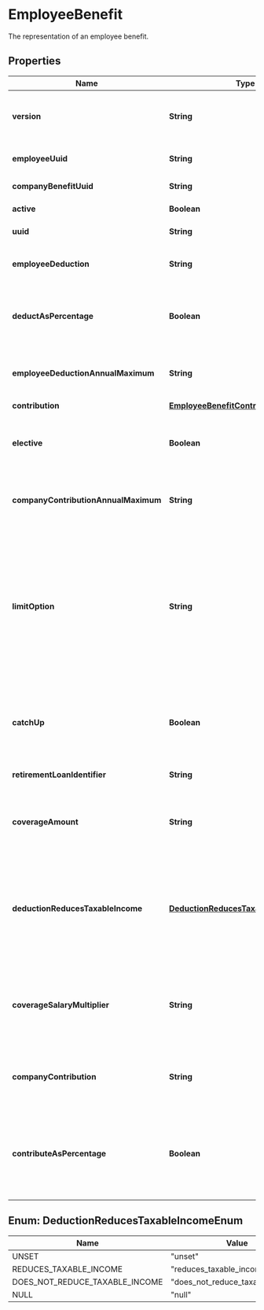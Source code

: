 

# EmployeeBenefit

The representation of an employee benefit.

## Properties

| Name | Type | Description | Notes |
|------------ | ------------- | ------------- | -------------|
|**version** | **String** | The current version of the object. See the [versioning guide](https://docs.gusto.com/embedded-payroll/docs/idempotency) for information on how to use this field. |  [optional] |
|**employeeUuid** | **String** | The UUID of the employee to which the benefit belongs. |  [optional] [readonly] |
|**companyBenefitUuid** | **String** | The UUID of the company benefit. |  [optional] [readonly] |
|**active** | **Boolean** | Whether the employee benefit is active. |  [optional] |
|**uuid** | **String** | The UUID of the employee benefit. |  [optional] [readonly] |
|**employeeDeduction** | **String** | The amount to be deducted, per pay period, from the employee&#39;s pay. |  [optional] |
|**deductAsPercentage** | **Boolean** | Whether the employee deduction amount should be treated as a percentage to be deducted from each payroll. |  [optional] |
|**employeeDeductionAnnualMaximum** | **String** | The maximum employee deduction amount per year. A null value signifies no limit. |  [optional] |
|**contribution** | [**EmployeeBenefitContribution**](EmployeeBenefitContribution.md) |  |  [optional] |
|**elective** | **Boolean** | Whether the company contribution is elective (aka matching). For \&quot;tiered\&quot; contribution types, this is always true. |  [optional] |
|**companyContributionAnnualMaximum** | **String** | The maximum company contribution amount per year. A null value signifies no limit. |  [optional] |
|**limitOption** | **String** | Some benefits require additional information to determine their limit. For example, for an HSA benefit, the limit option should be either \&quot;Family\&quot; or \&quot;Individual\&quot;. For a Dependent Care FSA benefit, the limit option should be either \&quot;Joint Filing or Single\&quot; or \&quot;Married and Filing Separately\&quot;. |  [optional] |
|**catchUp** | **Boolean** | Whether the employee should use a benefit’s \&quot;catch up\&quot; rate. Only Roth 401k and 401k benefits use this value for employees over 50. |  [optional] |
|**retirementLoanIdentifier** | **String** | Identifier for a 401(k) loan assigned by the 401(k) provider |  [optional] |
|**coverageAmount** | **String** | The amount that the employee is insured for. Note: company contribution cannot be present if coverage amount is set. |  [optional] |
|**deductionReducesTaxableIncome** | [**DeductionReducesTaxableIncomeEnum**](#DeductionReducesTaxableIncomeEnum) | Whether the employee deduction reduces taxable income or not. Only valid for Group Term Life benefits. Note: when the value is not \&quot;unset\&quot;, coverage amount and coverage salary multiplier are ignored. |  [optional] |
|**coverageSalaryMultiplier** | **String** | The coverage amount as a multiple of the employee’s salary. Only applicable for Group Term Life benefits. Note: cannot be set if coverage amount is also set. |  [optional] |
|**companyContribution** | **String** | The amount to be paid, per pay period, by the company. This field will not appear for tiered contribution types. |  [optional] |
|**contributeAsPercentage** | **Boolean** | Whether the company_contribution value should be treated as a percentage to be added to each payroll. This field will not appear for tiered contribution types. |  [optional] |



## Enum: DeductionReducesTaxableIncomeEnum

| Name | Value |
|---- | -----|
| UNSET | &quot;unset&quot; |
| REDUCES_TAXABLE_INCOME | &quot;reduces_taxable_income&quot; |
| DOES_NOT_REDUCE_TAXABLE_INCOME | &quot;does_not_reduce_taxable_income&quot; |
| NULL | &quot;null&quot; |



